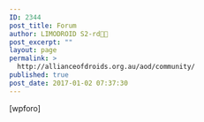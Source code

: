 ```yaml
---
ID: 2344
post_title: Forum
author: LIMODROID S2-rd🔭🔬
post_excerpt: ""
layout: page
permalink: >
  http://allianceofdroids.org.au/aod/community/
published: true
post_date: 2017-01-02 07:37:30
---
```

[wpforo]